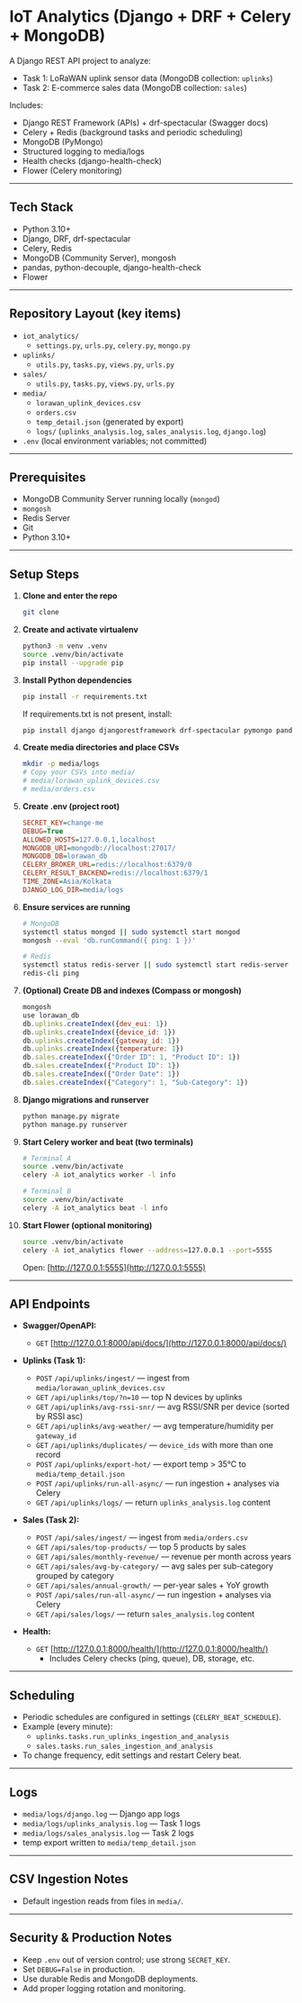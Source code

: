 # IoT Analytics (Django + DRF + Celery + MongoDB)

A Django REST API project to analyze:

- Task 1: LoRaWAN uplink sensor data (MongoDB collection: `uplinks`)
- Task 2: E-commerce sales data (MongoDB collection: `sales`)

Includes:

- Django REST Framework (APIs) + drf-spectacular (Swagger docs)
- Celery + Redis (background tasks and periodic scheduling)
- MongoDB (PyMongo)
- Structured logging to media/logs
- Health checks (django-health-check)
- Flower (Celery monitoring)

---

## Tech Stack

- Python 3.10+
- Django, DRF, drf-spectacular
- Celery, Redis
- MongoDB (Community Server), mongosh
- pandas, python-decouple, django-health-check
- Flower

---

## Repository Layout (key items)

- `iot_analytics/`
  - `settings.py`, `urls.py`, `celery.py`, `mongo.py`
- `uplinks/`
  - `utils.py`, `tasks.py`, `views.py`, `urls.py`
- `sales/`
  - `utils.py`, `tasks.py`, `views.py`, `urls.py`
- `media/`
  - `lorawan_uplink_devices.csv`
  - `orders.csv`
  - `temp_detail.json` (generated by export)
  - `logs/` (`uplinks_analysis.log`, `sales_analysis.log`, `django.log`)
- `.env` (local environment variables; not committed)

---

## Prerequisites

- MongoDB Community Server running locally (`mongod`)
- `mongosh`
- Redis Server
- Git
- Python 3.10+

---

## Setup Steps

1. **Clone and enter the repo**

   ```sh
   git clone
   ```
2. **Create and activate virtualenv**

   ```sh
   python3 -m venv .venv
   source .venv/bin/activate
   pip install --upgrade pip
   ```
3. **Install Python dependencies**

   ```sh
   pip install -r requirements.txt
   ```

   If requirements.txt is not present, install:

   ```sh
   pip install django djangorestframework drf-spectacular pymongo pandas celery redis python-decouple django-health-check flower[redis]
   ```
4. **Create media directories and place CSVs**

   ```sh
   mkdir -p media/logs
   # Copy your CSVs into media/
   # media/lorawan_uplink_devices.csv
   # media/orders.csv
   ```
5. **Create .env (project root)**

   ```ini
   SECRET_KEY=change-me
   DEBUG=True
   ALLOWED_HOSTS=127.0.0.1,localhost
   MONGODB_URI=mongodb://localhost:27017/
   MONGODB_DB=lorawan_db
   CELERY_BROKER_URL=redis://localhost:6379/0
   CELERY_RESULT_BACKEND=redis://localhost:6379/1
   TIME_ZONE=Asia/Kolkata
   DJANGO_LOG_DIR=media/logs
   ```
6. **Ensure services are running**

   ```sh
   # MongoDB
   systemctl status mongod || sudo systemctl start mongod
   mongosh --eval 'db.runCommand({ ping: 1 })'

   # Redis
   systemctl status redis-server || sudo systemctl start redis-server
   redis-cli ping
   ```
7. **(Optional) Create DB and indexes (Compass or mongosh)**

   ```js
   mongosh
   use lorawan_db
   db.uplinks.createIndex({dev_eui: 1})
   db.uplinks.createIndex({device_id: 1})
   db.uplinks.createIndex({gateway_id: 1})
   db.uplinks.createIndex({temperature: 1})
   db.sales.createIndex({"Order ID": 1, "Product ID": 1})
   db.sales.createIndex({"Product ID": 1})
   db.sales.createIndex({"Order Date": 1})
   db.sales.createIndex({"Category": 1, "Sub-Category": 1})
   ```
8. **Django migrations and runserver**

   ```sh
   python manage.py migrate
   python manage.py runserver
   ```
9. **Start Celery worker and beat (two terminals)**

   ```sh
   # Terminal A
   source .venv/bin/activate
   celery -A iot_analytics worker -l info
   ```

   ```sh
   # Terminal B
   source .venv/bin/activate
   celery -A iot_analytics beat -l info
   ```
10. **Start Flower (optional monitoring)**

    ```sh
    source .venv/bin/activate
    celery -A iot_analytics flower --address=127.0.0.1 --port=5555
    ```

    Open: [http://127.0.0.1:5555](http://127.0.0.1:5555)

---

## API Endpoints

- **Swagger/OpenAPI:**

  - `GET` [http://127.0.0.1:8000/api/docs/](http://127.0.0.1:8000/api/docs/)
- **Uplinks (Task 1):**

  - `POST` `/api/uplinks/ingest/` — ingest from `media/lorawan_uplink_devices.csv`
  - `GET` `/api/uplinks/top/?n=10` — top N devices by uplinks
  - `GET` `/api/uplinks/avg-rssi-snr/` — avg RSSI/SNR per device (sorted by RSSI asc)
  - `GET` `/api/uplinks/avg-weather/` — avg temperature/humidity per `gateway_id`
  - `GET` `/api/uplinks/duplicates/` — `device_ids` with more than one record
  - `POST` `/api/uplinks/export-hot/` — export temp > 35°C to `media/temp_detail.json`
  - `POST` `/api/uplinks/run-all-async/` — run ingestion + analyses via Celery
  - `GET` `/api/uplinks/logs/` — return `uplinks_analysis.log` content
- **Sales (Task 2):**

  - `POST` `/api/sales/ingest/` — ingest from `media/orders.csv`
  - `GET` `/api/sales/top-products/` — top 5 products by sales
  - `GET` `/api/sales/monthly-revenue/` — revenue per month across years
  - `GET` `/api/sales/avg-by-category/` — avg sales per sub-category grouped by category
  - `GET` `/api/sales/annual-growth/` — per-year sales + YoY growth
  - `POST` `/api/sales/run-all-async/` — run ingestion + analyses via Celery
  - `GET` `/api/sales/logs/` — return `sales_analysis.log` content
- **Health:**

  - `GET` [http://127.0.0.1:8000/health/](http://127.0.0.1:8000/health/)
    - Includes Celery checks (ping, queue), DB, storage, etc.

---

## Scheduling

- Periodic schedules are configured in settings (`CELERY_BEAT_SCHEDULE`).
- Example (every minute):
  - `uplinks.tasks.run_uplinks_ingestion_and_analysis`
  - `sales.tasks.run_sales_ingestion_and_analysis`
- To change frequency, edit settings and restart Celery beat.

---

## Logs

- `media/logs/django.log` — Django app logs
- `media/logs/uplinks_analysis.log` — Task 1 logs
- `media/logs/sales_analysis.log` — Task 2 logs
- temp export written to `media/temp_detail.json`

---

## CSV Ingestion Notes

- Default ingestion reads from files in `media/`.

---

## Security & Production Notes

- Keep `.env` out of version control; use strong `SECRET_KEY`.
- Set `DEBUG=False` in production.
- Use durable Redis and MongoDB deployments.
- Add proper logging rotation and monitoring.
